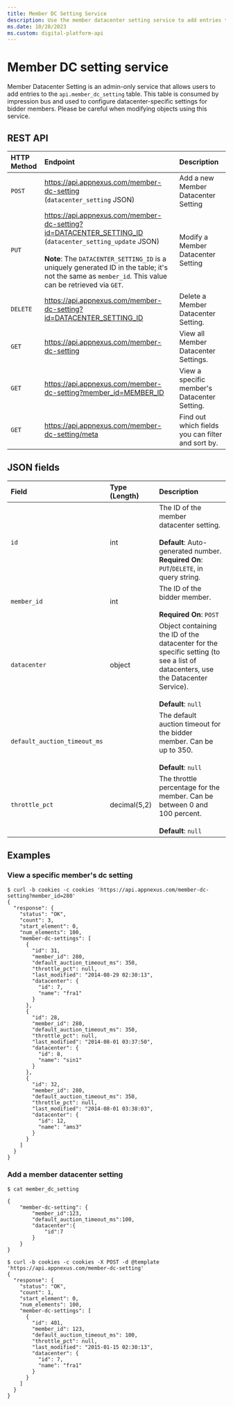 ```yaml
---
title: Member DC Setting Service
description: Use the member datacenter setting service to add entries to the api.member_dc_setting table.
ms.date: 10/28/2023
ms.custom: digital-platform-api
---
```


# Member DC setting service

Member Datacenter Setting is an admin-only service that allows users to add entries to the `api.member_dc_setting` table. This table is consumed by impression bus and used to configure datacenter-specific settings for bidder members. Please be careful when modifying objects using this service.

## REST API

| HTTP Method | Endpoint | Description |
|:---|:---|:---|
| `POST` | https://api.appnexus.com/member-dc-setting <br>(`datacenter_setting` JSON) | Add a new Member Datacenter Setting |
| `PUT` | https://api.appnexus.com/member-dc-setting?id=DATACENTER_SETTING_ID <br>(`datacenter_setting_update` JSON)<br><br>**Note**: The `DATACENTER_SETTING_ID` is a uniquely generated ID in the table; it's not the same as `member_id`. This value can be retrieved via `GET`. | Modify a Member Datacenter Setting |
| `DELETE` | https://api.appnexus.com/member-dc-setting?id=DATACENTER_SETTING_ID | Delete a Member Datacenter Setting. |
| `GET` | https://api.appnexus.com/member-dc-setting | View all Member Datacenter Settings. |
| `GET` | https://api.appnexus.com/member-dc-setting?member_id=MEMBER_ID | View a specific member's Datacenter Setting. |
| `GET` | https://api.appnexus.com/member-dc-setting/meta | Find out which fields you can filter and sort by. |

## JSON fields

| Field | Type (Length) | Description |
|:---|:---|:---|
| `id` | int | The ID of the member datacenter setting.<br><br>**Default**: Auto-generated number.<br>**Required On**: `PUT`/`DELETE`, in query string. |
| `member_id` | int | The ID of the bidder member.<br><br>**Required On**: `POST` |
| `datacenter` | object | Object containing the ID of the datacenter for the specific setting (to see a list of datacenters, use the Datacenter Service).<br><br>**Default**: `null` |
| `default_auction_timeout_ms` |  | The default auction timeout for the bidder member. Can be up to 350.<br><br>**Default**: `null` |
| `throttle_pct` | decimal(5,2) | The throttle percentage for the member. Can be between 0 and 100 percent.<br><br>**Default**: `null` |

## Examples

### View a specific member's dc setting

```
$ curl -b cookies -c cookies 'https://api.appnexus.com/member-dc-setting?member_id=280'
{
  "response": {
    "status": "OK",
    "count": 3,
    "start_element": 0,
    "num_elements": 100,
    "member-dc-settings": [
      {
        "id": 31,
        "member_id": 280,
        "default_auction_timeout_ms": 350,
        "throttle_pct": null,
        "last_modified": "2014-08-29 02:30:13",
        "datacenter": {
          "id": 7,
          "name": "fra1"
        }
      },
      {
        "id": 28,
        "member_id": 280,
        "default_auction_timeout_ms": 350,
        "throttle_pct": null,
        "last_modified": "2014-08-01 03:37:50",
        "datacenter": {
          "id": 8,
          "name": "sin1"
        }
      },
      {
        "id": 32,
        "member_id": 280,
        "default_auction_timeout_ms": 350,
        "throttle_pct": null,
        "last_modified": "2014-08-01 03:38:03",
        "datacenter": {
          "id": 12,
          "name": "ams3"
        }
      }
    ]
  }
}
```

### Add a member datacenter setting

```
$ cat member_dc_setting

{
    "member-dc-setting": {
        "member_id":123,
        "default_auction_timeout_ms":100,
        "datacenter":{
            "id":7
        }
    }
}
```

```
$ curl -b cookies -c cookies -X POST -d @template 'https://api.appnexus.com/member-dc-setting'
{
  "response": {
    "status": "OK",
    "count": 1,
    "start_element": 0,
    "num_elements": 100,
    "member-dc-settings": [
      {
        "id": 401,
        "member_id": 123,
        "default_auction_timeout_ms": 100,
        "throttle_pct": null,
        "last_modified": "2015-01-15 02:30:13",
        "datacenter": {
          "id": 7,
          "name": "fra1"
        }
      }
    ]
  }
}
```
